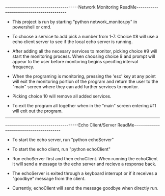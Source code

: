 -------------------------------------Network Monitoring ReadMe------------------------------------------
- This project is run by starting "python network_monitor.py" in powershell or cmd.

- To choose a service to add pick a number from 1-7. Choice #8 will use a echo client server to see if the local echo server is running.

- After adding all the necesary services to monitor, picking choice #9 will start the monitoring process. When choosing choice 9 and prompt will appear to the user before monitoring begins specifing interval frequency.

- When the programing is monitoring, pressing the 'esc' key at any point will exit the monitoring portion of the program and return the user to the "main" screen where they can add further services to monitor.

- Picking choice 10 will remove all added services. 

- To exit the program all together when in the "main" screen entering #11 will exit out the program. 

-------------------------------------------------------------------------------------------------------
-------------------------------------Echo Client/Server ReadMe-----------------------------------------
- To start the echo server, run "python echoServer" 
- To start the echo client, run "python echoClient"

- Run echoServer first and then echoClient. When running the echoClient it will send a message to the echo server and recieve a response back. 

- The echoServer is exited through a keyboard interrupt or if it receives a "goodbye" message from the client. 

- Currently, echoClient will send the message goodbye when directly run. 